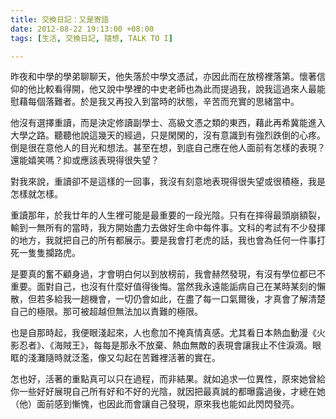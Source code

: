 ```yaml
---
title: 交換日記：又是寄語
date: 2012-08-22 19:13:00 +08:00
tags: [生活, 交換日記, 隨想, TALK TO I]

---
```


昨夜和中學的學弟聊聊天，他失落於中學文憑試，亦因此而在放榜裡落第。懷著信仰的他比較看得開，他又說中學裡的中史老師也為此而提過我，說我這過來人最能慰藉每個落難者。於是我又再投入到當時的狀態，辛苦而充實的思緒當中。  
  
他沒有選擇重讀，而是決定修讀副學士、高級文憑之類的東西，藉此再希冀能進入大學之路。聽聽他說這幾天的經過，只是閑閑的，沒有意識到有強烈跌倒的心疼。倒是很在意他人的目光和想法。甚至在想，到底自己應在他人面前有怎樣的表現？還能嬉笑嗎？抑或應該表現得很失望？  
  
對我來說，重讀卻不是這樣的一回事，我沒有刻意地表現得很失望或很積極，我是怎樣就怎樣。  
  
重讀那年，於我廿年的人生裡可能是最重要的一段光陰。只有在摔得最頭崩額裂，輸到一無所有的當時，我方開始盡力去做好生命中每件事。文科的考試有不少發揮的地方，我就把自己的所有都展示。要是我會打老虎的話，我也會為任何一件事打死一隻隻攔路虎。  
  
是要真的奮不顧身過，才會明白何以到放榜前，我會赫然發現，有沒有學位都已不重要。面對自己，也沒有什麼好值得後悔。當然我永遠能詬病自己在某時某刻的懶散，但若多給我一趟機會，一切仍會如此，在盡了每一口氣爾後，才真會了解清楚自己的極限。那可被超越但無法加以責難的極限。  
  
也是自那時起，我便眼淺起來，人也愈加不掩真情真感。尤其看日本熱血動漫《火影忍者》、《海賊王》，每每是那永不放棄、熱血無敵的表現會讓我止不住淚滴。眼眶的淺灘隨時就泛濫，像又勾起在苦難裡活著的實在。  
  
怎也好，活著的重點真可以只在過程，而非結果。就如追求一位異性，原來她曾給你一些好好展現自己所有好和不好的光陰，就因把最真誠的都曝露過後，才總在她（他）面前感到慚愧，也因此而會讓自己發現，原來我也能如此閃閃發亮。
